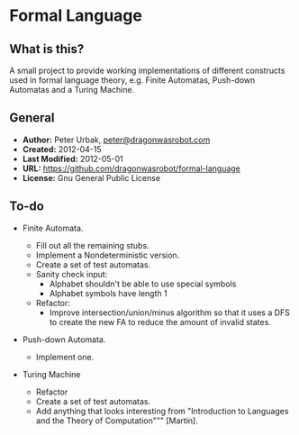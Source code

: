 Formal Language
======================

## What is this?
A small project to provide working implementations of different constructs used
in formal language theory, e.g. Finite Automatas, Push-down Automatas and a
Turing Machine.

## General

- **Author:** Peter Urbak, peter@dragonwasrobot.com
- **Created:** 2012-04-15
- **Last Modified:** 2012-05-01
- **URL:** https://github.com/dragonwasrobot/formal-language
- **License:** Gnu General Public License

## To-do

* Finite Automata.
  * Fill out all the remaining stubs.
  * Implement a Nondeterministic version.
  * Create a set of test automatas.
  * Sanity check input:
    * Alphabet shouldn't be able to use special symbols
    * Alphabet symbols have length 1
  * Refactor:
    * Improve intersection/union/minus algorithm so that it uses a DFS to create
      the new FA to reduce the amount of invalid states.

* Push-down Automata.
  * Implement one.

* Turing Machine
  * Refactor
  * Create a set of test automatas.
  * Add anything that looks interesting from "Introduction to Languages and the
     Theory of Computation""" [Martin].
